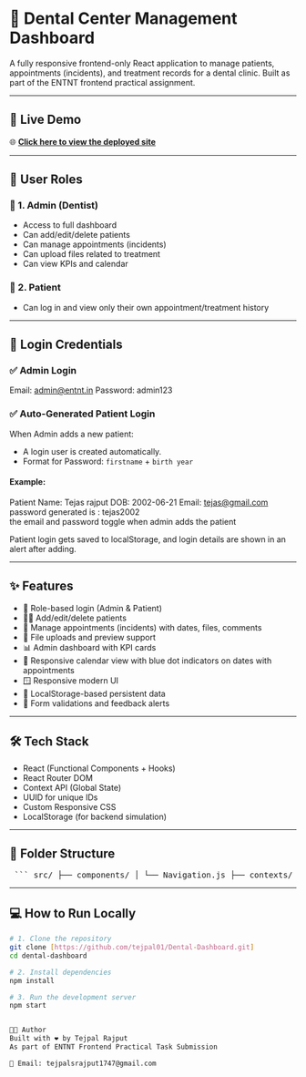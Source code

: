 # 🦷 Dental Center Management Dashboard

A fully responsive frontend-only React application to manage patients, appointments (incidents), and treatment records for a dental clinic. Built as part of the ENTNT frontend practical assignment.

---

## 🚀 Live Demo

🌐 [**Click here to view the deployed site**](https://686809bdc9dd773d14f9d6fb--dentaldashboard.netlify.app/)

---

## 👤 User Roles

### 🔐 1. Admin (Dentist)
- Access to full dashboard
- Can add/edit/delete patients
- Can manage appointments (incidents)
- Can upload files related to treatment
- Can view KPIs and calendar

### 👤 2. Patient
- Can log in and view only their own appointment/treatment history

---

## 🧪 Login Credentials

### ✅ Admin Login
Email: admin@entnt.in
Password: admin123

### ✅ Auto-Generated Patient Login

When Admin adds a new patient:
- A login user is created automatically.
- Format for Password: `firstname` + `birth year`

#### Example:
Patient Name: Tejas rajput
DOB: 2002-06-21
Email: tejas@gmail.com
password generated is : tejas2002  
the email and password toggle when admin adds the patient

Patient login gets saved to localStorage, and login details are shown in an alert after adding.

---

## ✨ Features

- 🔑 Role-based login (Admin & Patient)
- 🧑‍⚕️ Add/edit/delete patients
- 📅 Manage appointments (incidents) with dates, files, comments
- 📂 File uploads and preview support
- 📊 Admin dashboard with KPI cards
- 📆 Responsive calendar view with blue dot indicators on dates with appointments
- 🪟 Responsive modern UI
- 💾 LocalStorage-based persistent data
- 🧠 Form validations and feedback alerts

---

## 🛠 Tech Stack

- React (Functional Components + Hooks)
- React Router DOM
- Context API (Global State)
- UUID for unique IDs
- Custom Responsive CSS 
- LocalStorage (for backend simulation)

---

## 📁 Folder Structure

<pre> ``` src/ ├── components/ │ └── Navigation.js ├── contexts/ │ ├── AuthContext.js │ └── DataContext.js ├── pages/ │ ├── Dashboard.js │ ├── LoginPage.js │ ├── PatientsPage.js │ ├── IncidentsPage.js │ ├── CalendarPage.js │ └── PatientDashboard.js ├── styles/ │ └── global.css ├── App.js └── index.js ``` </pre>



---

## 💻 How to Run Locally

```bash
# 1. Clone the repository
git clone [https://github.com/tejpal01/Dental-Dashboard.git]
cd dental-dashboard

# 2. Install dependencies
npm install

# 3. Run the development server
npm start


🧑‍💻 Author
Built with ❤️ by Tejpal Rajput
As part of ENTNT Frontend Practical Task Submission

📨 Email: tejpalsrajput1747@gmail.com
